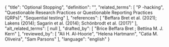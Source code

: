 {
    "title": "Optional Stopping",
    "definition": "",
    "related_terms": [
        "P -hacking",
        "Questionable Research Practices or Questionable Reporting Practices (QRPs)",
        "Sequential testing"
    ],
    "references": [
        "Beffara Bret et al. (2021); Lakens (2014); Sagarin et al. (2014); Schönbrodt et al. (2017)"
    ],
    "alt_related_terms": [
        null
    ],
    "drafted_by": [
        "Brice Beffara Bret ; Bettina M. J. Kern"
    ],
    "reviewed_by": [
        "Ali H. Al-Hoorie",
        "Helena Hartmann",
        "Catia M. Oliveira",
        "Sam Parsons"
    ],
    "language": "english"
}